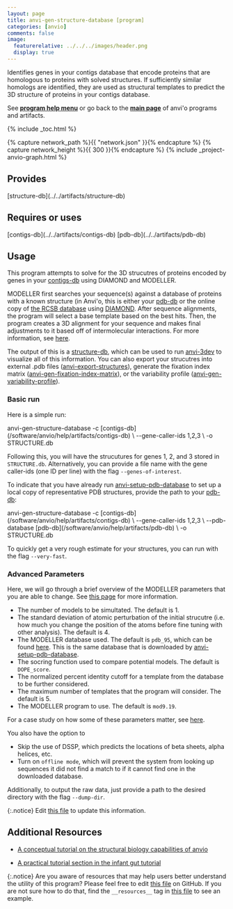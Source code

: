 ```yaml
---
layout: page
title: anvi-gen-structure-database [program]
categories: [anvio]
comments: false
image:
  featurerelative: ../../../images/header.png
  display: true
---
```


Identifies genes in your contigs database that encode proteins that are homologous to proteins with solved structures. If sufficiently similar homologs are identified, they are used as structural templates to predict the 3D structure of proteins in your contigs database.

See **[program help menu](../../../vignette#anvi-gen-structure-database)** or go back to the **[main page](../../)** of anvi'o programs and artifacts.


{% include _toc.html %}
<div id="svg" class="subnetwork"></div>
{% capture network_path %}{{ "network.json" }}{% endcapture %}
{% capture network_height %}{{ 300 }}{% endcapture %}
{% include _project-anvio-graph.html %}


## Provides

<p style="text-align: left" markdown="1"><span class="artifact-p">[structure-db](../../artifacts/structure-db)</span></p>

## Requires or uses

<p style="text-align: left" markdown="1"><span class="artifact-r">[contigs-db](../../artifacts/contigs-db)</span> <span class="artifact-r">[pdb-db](../../artifacts/pdb-db)</span></p>

## Usage


This program attempts to solve for the 3D strucutres of proteins encoded by genes in your <span class="artifact-n">[contigs-db](/software/anvio/help/artifacts/contigs-db)</span> using DIAMOND and MODELLER. 

MODELLER first searches your sequence(s) against a database of proteins with a known structure (in Anvi'o, this is either your <span class="artifact-n">[pdb-db](/software/anvio/help/artifacts/pdb-db)</span> or the online copy of [the RCSB database](https://www.rcsb.org/) using [DIAMOND](http://www.diamondsearch.org/index.php). After sequence alignments, the program will select a base template based on the best hits. Then, the program creates a 3D alignment for your sequence and makes final adjustments to it based off of intermolecular interactions. For more information, see [here](http://merenlab.org/2018/09/04/getting-started-with-anvi-3dev/#how-modeller-works). 

The output of this is a <span class="artifact-n">[structure-db](/software/anvio/help/artifacts/structure-db)</span>, which can be used to run <span class="artifact-n">[anvi-3dev](/software/anvio/help/programs/anvi-3dev)</span> to visualize all of this information. You can also export your strucutres into external .pdb files (<span class="artifact-n">[anvi-export-structures](/software/anvio/help/programs/anvi-export-structures)</span>), generate the fixation index matrix (<span class="artifact-n">[anvi-gen-fixation-index-matrix](/software/anvio/help/programs/anvi-gen-fixation-index-matrix)</span>), or the variability profile (<span class="artifact-n">[anvi-gen-variability-profile](/software/anvio/help/programs/anvi-gen-variability-profile)</span>). 

### Basic run 

Here is a simple run:

<div class="codeblock" markdown="1">
anvi&#45;gen&#45;structure&#45;database &#45;c <span class="artifact&#45;n">[contigs&#45;db](/software/anvio/help/artifacts/contigs&#45;db)</span> \
                            &#45;&#45;gene&#45;caller&#45;ids 1,2,3 \
                            &#45;o STRUCTURE.db 
</div>

Following this, you will have the strucutures for genes 1, 2, and 3 stored in `STRUCTURE.db`. Alternatively, you can provide a file name with the gene caller-ids (one ID per line) with the flag `--genes-of-interest`. 

To indicate that you have already run <span class="artifact-n">[anvi-setup-pdb-database](/software/anvio/help/programs/anvi-setup-pdb-database)</span> to set up a local copy of representative PDB structures, provide the path to your <span class="artifact-n">[pdb-db](/software/anvio/help/artifacts/pdb-db)</span>:

<div class="codeblock" markdown="1">
anvi&#45;gen&#45;structure&#45;database &#45;c <span class="artifact&#45;n">[contigs&#45;db](/software/anvio/help/artifacts/contigs&#45;db)</span> \
                            &#45;&#45;gene&#45;caller&#45;ids 1,2,3 \
                            &#45;&#45;pdb&#45;database <span class="artifact&#45;n">[pdb&#45;db](/software/anvio/help/artifacts/pdb&#45;db)</span> \
                            &#45;o STRUCTURE.db 
</div>

To quickly get a very rough estimate for your structures, you can run with the flag `--very-fast`. 

### Advanced Parameters

Here, we will go through a brief overview of the MODELLER parameters that you are able to change. See [this page](http://merenlab.org/2018/09/04/getting-started-with-anvi-3dev/#description-of-all-modeller-parameters) for more information. 

- The number of models to be simultated. The default is 1. 
- The standard deviation of atomic perturbation of the initial strucutre (i.e. how much you change the position of the atoms before fine tuning with other analysis). The default is 4.
- The MODELLER database used. The default is `pdb_95`, which can be found [here](https://salilab.org/modeller/supplemental.html). This is the same database that is downloaded by <span class="artifact-n">[anvi-setup-pdb-database](/software/anvio/help/programs/anvi-setup-pdb-database)</span>. 
- The socring function used to compare potential models. The default is `DOPE_score`.
- The normalized percent identity cutoff for a template from the database to be further considered. 
- The maximum number of templates that the program will consider. The default is 5. 
- The MODELLER program to use. The default is `mod9.19`. 

For a case study on how some of these parameters matter, see [here](http://merenlab.org/2018/09/04/getting-started-with-anvi-3dev/#a-quick-case-study-on-the-importance-of-key-parameters). 

You also have the option to 

- Skip the use of DSSP, which predicts the locations of beta sheets, alpha helices, etc. 
- Turn on `offline mode`, which will prevent the system from looking up sequences it did not find a match to if it cannot find one in the downloaded database. 

Additionally, to output the raw data, just provide a path to the desired directory with the flag `--dump-dir`. 




{:.notice}
Edit [this file](https://github.com/merenlab/anvio/tree/master/anvio/docs/programs/anvi-gen-structure-database.md) to update this information.


## Additional Resources


* [A conceptual tutorial on the structural biology capabilities of anvio](http://merenlab.org/2018/09/04/structural-biology-with-anvio/)

* [A practical tutorial section in the infant gut tutorial](http://merenlab.org/tutorials/infant-gut/#chapter-vii-linking-genomic-heterogeneity-to-protein-structures)


{:.notice}
Are you aware of resources that may help users better understand the utility of this program? Please feel free to edit [this file](https://github.com/merenlab/anvio/tree/master/bin/anvi-gen-structure-database) on GitHub. If you are not sure how to do that, find the `__resources__` tag in [this file](https://github.com/merenlab/anvio/blob/master/bin/anvi-interactive) to see an example.
